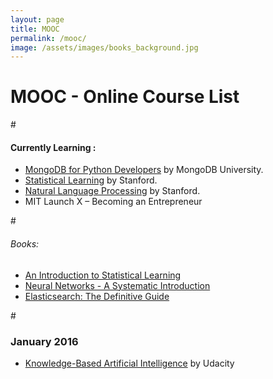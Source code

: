 ```yaml
---
layout: page
title: MOOC
permalink: /mooc/
image: /assets/images/books_background.jpg
---
```


# MOOC - Online Course List

#[]()

#### Currently Learning : 
- [MongoDB for Python Developers](https://university.mongodb.com/courses/M101P/about) by MongoDB University.
- [Statistical Learning](https://lagunita.stanford.edu/courses/HumanitiesSciences/StatLearning/Winter2016/about) by Stanford.
- [Natural Language Processing](https://www.coursera.org/course/nlp) by Stanford.
- MIT Launch X – Becoming an Entrepreneur

#[]()

###### Books:
- [An Introduction to Statistical Learning](http://www-bcf.usc.edu/~gareth/ISL/)
- [Neural Networks - A Systematic Introduction](http://page.mi.fu-berlin.de/rojas/neural/)
- [Elasticsearch: The Definitive Guide](https://www.elastic.co/guide/en/elasticsearch/guide/current/index.html)

#[]()

### January 2016
- [Knowledge-Based Artificial Intelligence](https://www.udacity.com/course/knowledge-based-ai-cognitive-systems--ud409) by Udacity

